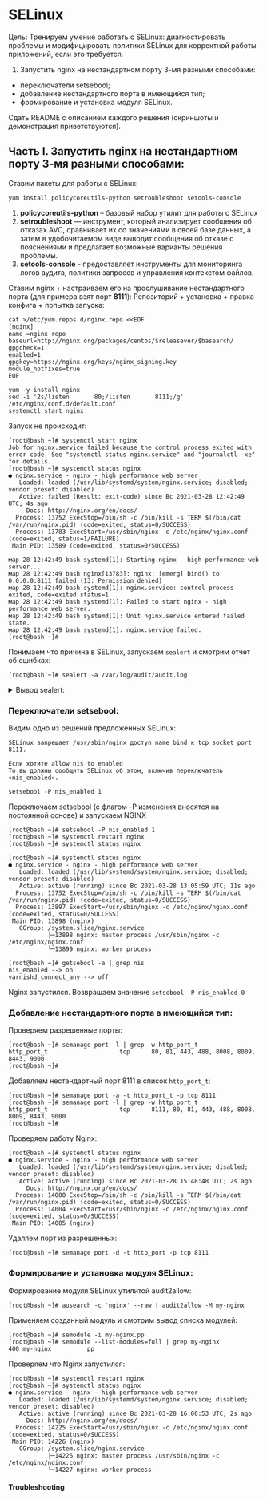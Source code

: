 # SELinux

Цель: Тренируем умение работать с SELinux: диагностировать проблемы и модифицировать политики SELinux для корректной работы приложений, если это требуется.
1. Запустить nginx на нестандартном порту 3-мя разными способами:
- переключатели setsebool;
- добавление нестандартного порта в имеющийся тип;
- формирование и установка модуля SELinux.


Сдать README с описанием каждого решения (скриншоты и демонстрация приветствуются).


## Часть I. Запустить nginx на нестандартном порту 3-мя разными способами:

Ставим пакеты для работы с SELinux: 
```
yum install policycoreutils-python setroubleshoot setools-console
```

1. **policycoreutils-python** – базовый набор утилит для работы с SELinux
2. **setroubleshoot** — инструмент, который анализирует сообщения об отказах AVC, сравнивает их со значениями в своей базе данных, а затем в удобочитаемом виде выводит сообщения об отказе с пояснениями и предлагает возможные варианты решения проблемы.
3. **setools-console** - предоставляет инструменты для мониторинга логов аудита, политики запросов и управления контекстом файлов.

Ставим nginx + настраиваем его на прослушивание нестандартного порта (для примера взят порт **8111**): 
Репозиторий + установка + правка конфига + попытка запуска:
```
cat >/etc/yum.repos.d/nginx.repo <<EOF
[nginx]
name =nginx repo
baseurl=http://nginx.org/packages/centos/$releasever/$basearch/
gpgcheck=1
enabled=1
gpgkey=https://nginx.org/keys/nginx_signing.key
module_hotfixes=true
EOF

yum -y install nginx
sed -i '2s/listen       80;/listen       8111;/g' /etc/nginx/conf.d/default.conf
systemctl start nginx
```

Запуск не происходит: 
```
[root@bash ~]# systemctl start nginx
Job for nginx.service failed because the control process exited with error code. See "systemctl status nginx.service" and "journalctl -xe" for details.
[root@bash ~]# systemctl status nginx
● nginx.service - nginx - high performance web server
   Loaded: loaded (/usr/lib/systemd/system/nginx.service; disabled; vendor preset: disabled)
   Active: failed (Result: exit-code) since Вс 2021-03-28 12:42:49 UTC; 4s ago
     Docs: http://nginx.org/en/docs/
  Process: 13752 ExecStop=/bin/sh -c /bin/kill -s TERM $(/bin/cat /var/run/nginx.pid) (code=exited, status=0/SUCCESS)
  Process: 13783 ExecStart=/usr/sbin/nginx -c /etc/nginx/nginx.conf (code=exited, status=1/FAILURE)
 Main PID: 13589 (code=exited, status=0/SUCCESS)

мар 28 12:42:49 bash systemd[1]: Starting nginx - high performance web server...
мар 28 12:42:49 bash nginx[13783]: nginx: [emerg] bind() to 0.0.0.0:8111 failed (13: Permission denied)
мар 28 12:42:49 bash systemd[1]: nginx.service: control process exited, code=exited status=1
мар 28 12:42:49 bash systemd[1]: Failed to start nginx - high performance web server.
мар 28 12:42:49 bash systemd[1]: Unit nginx.service entered failed state.
мар 28 12:42:49 bash systemd[1]: nginx.service failed.
[root@bash ~]# 
```

Понимаем что причина в SELinux, запускаем `sealert` и смотрим отчет об ошибках:  
```
[root@bash ~]# sealert -a /var/log/audit/audit.log
```

<details>
  <summary>Вывод sealert:</summary>

```
[root@bash ~]# sealert -a /var/log/audit/audit.log
100% done
found 2 alerts in /var/log/audit/audit.log
--------------------------------------------------------------------------------

SELinux запрещает /usr/sbin/nginx доступ name_bind к tcp_socket port 8000.

*****  Модуль catchall предлагает (точность 100.)  ***************************

Если вы считаете, что nginx должно быть разрешено name_bind доступ к port 8000 tcp_socket по умолчанию.
То рекомендуется создать отчет об ошибке.
Чтобы разрешить доступ, можно создать локальный модуль политики.
Сделать
allow this access for now by executing:
# ausearch -c 'nginx' --raw | audit2allow -M my-nginx
# semodule -i my-nginx.pp


Дополнительные сведения:
Исходный контекст             system_u:system_r:httpd_t:s0
Целевой контекст              system_u:object_r:soundd_port_t:s0
Целевые объекты               port 8000 [ tcp_socket ]
Источник                      nginx
Путь к источнику              /usr/sbin/nginx
Порт                          8000
Узел                          <Unknown>
Исходные пакеты RPM           nginx-1.18.0-2.el7.ngx.x86_64
Целевые пакеты RPM            
Пакет регламента              selinux-policy-3.13.1-268.el7_9.2.noarch
SELinux активен               True
Тип регламента                targeted
Режим                         Enforcing
Имя узла                      bash
Платформа                     Linux bash 3.10.0-1127.el7.x86_64 #1 SMP Tue Mar
                              31 23:36:51 UTC 2020 x86_64 x86_64
Счетчик уведомлений           4
Впервые обнаружено            2021-03-28 10:51:56 UTC
В последний раз               2021-03-28 11:47:42 UTC
Локальный ID                  72853173-5e76-4dca-a183-5a0d91fd5c07

Построчный вывод сообщений аудита
type=AVC msg=audit(1616932062.708:497): avc:  denied  { name_bind } for  pid=13500 comm="nginx" src=8000 scontext=system_u:system_r:httpd_t:s0 tcontext=system_u:object_r:soundd_port_t:s0 tclass=tcp_socket permissive=0


type=SYSCALL msg=audit(1616932062.708:497): arch=x86_64 syscall=bind success=no exit=EACCES a0=6 a1=555e5b303e28 a2=10 a3=7fff567bf630 items=0 ppid=1 pid=13500 auid=4294967295 uid=0 gid=0 euid=0 suid=0 fsuid=0 egid=0 sgid=0 fsgid=0 tty=(none) ses=4294967295 comm=nginx exe=/usr/sbin/nginx subj=system_u:system_r:httpd_t:s0 key=(null)

Hash: nginx,httpd_t,soundd_port_t,tcp_socket,name_bind

--------------------------------------------------------------------------------

SELinux запрещает /usr/sbin/nginx доступ name_bind к tcp_socket port 8111.

*****  Модуль bind_ports предлагает (точность 92.2)  *************************

Если вы хотите разрешить /usr/sbin/nginx для привязки к сетевому порту $PORT_ЧИСЛО
То you need to modify the port type.
Сделать
# semanage port -a -t PORT_TYPE -p tcp 8111
    где PORT_TYPE может принимать значения: http_cache_port_t, http_port_t, jboss_management_port_t, jboss_messaging_port_t, ntop_port_t, puppet_port_t.

*****  Модуль catchall_boolean предлагает (точность 7.83)  *******************

Если хотите allow nis to enabled
То вы должны сообщить SELinux об этом, включив переключатель «nis_enabled».

Сделать
setsebool -P nis_enabled 1

*****  Модуль catchall предлагает (точность 1.41)  ***************************

Если вы считаете, что nginx должно быть разрешено name_bind доступ к port 8111 tcp_socket по умолчанию.
То рекомендуется создать отчет об ошибке.
Чтобы разрешить доступ, можно создать локальный модуль политики.
Сделать
allow this access for now by executing:
# ausearch -c 'nginx' --raw | audit2allow -M my-nginx
# semodule -i my-nginx.pp


Дополнительные сведения:
Исходный контекст             system_u:system_r:httpd_t:s0
Целевой контекст              system_u:object_r:unreserved_port_t:s0
Целевые объекты               port 8111 [ tcp_socket ]
Источник                      nginx
Путь к источнику              /usr/sbin/nginx
Порт                          8111
Узел                          <Unknown>
Исходные пакеты RPM           nginx-1.18.0-2.el7.ngx.x86_64
Целевые пакеты RPM            
Пакет регламента              selinux-policy-3.13.1-268.el7_9.2.noarch
SELinux активен               True
Тип регламента                targeted
Режим                         Enforcing
Имя узла                      bash
Платформа                     Linux bash 3.10.0-1127.el7.x86_64 #1 SMP Tue Mar
                              31 23:36:51 UTC 2020 x86_64 x86_64
Счетчик уведомлений           3
Впервые обнаружено            2021-03-28 11:55:56 UTC
В последний раз               2021-03-28 12:42:49 UTC
Локальный ID                  02e12b2d-a42a-4386-b066-b72be02da937

Построчный вывод сообщений аудита
type=AVC msg=audit(1616935369.886:570): avc:  denied  { name_bind } for  pid=13783 comm="nginx" src=8111 scontext=system_u:system_r:httpd_t:s0 tcontext=system_u:object_r:unreserved_port_t:s0 tclass=tcp_socket permissive=0


type=SYSCALL msg=audit(1616935369.886:570): arch=x86_64 syscall=bind success=no exit=EACCES a0=6 a1=55cbd0b8be28 a2=10 a3=7fff9d8d59f0 items=0 ppid=1 pid=13783 auid=4294967295 uid=0 gid=0 euid=0 suid=0 fsuid=0 egid=0 sgid=0 fsgid=0 tty=(none) ses=4294967295 comm=nginx exe=/usr/sbin/nginx subj=system_u:system_r:httpd_t:s0 key=(null)

Hash: nginx,httpd_t,unreserved_port_t,tcp_socket,name_bind

```
</details>

### Переключатели setsebool:

Видим одно из решений предложенных SELinux: 
```
SELinux запрещает /usr/sbin/nginx доступ name_bind к tcp_socket port 8111.

Если хотите allow nis to enabled
То вы должны сообщить SELinux об этом, включив переключатель «nis_enabled».

setsebool -P nis_enabled 1
```
Переключаем setsebool (с флагом -P изменения вносятся на постоянной основе) и запускаем NGINX 
```
[root@bash ~]# setsebool -P nis_enabled 1
[root@bash ~]# systemctl restart nginx
[root@bash ~]# systemctl status nginx

[root@bash ~]# systemctl status nginx
● nginx.service - nginx - high performance web server
   Loaded: loaded (/usr/lib/systemd/system/nginx.service; disabled; vendor preset: disabled)
   Active: active (running) since Вс 2021-03-28 13:05:59 UTC; 11s ago
  Process: 13752 ExecStop=/bin/sh -c /bin/kill -s TERM $(/bin/cat /var/run/nginx.pid) (code=exited, status=0/SUCCESS)
  Process: 13897 ExecStart=/usr/sbin/nginx -c /etc/nginx/nginx.conf (code=exited, status=0/SUCCESS)
 Main PID: 13898 (nginx)
   CGroup: /system.slice/nginx.service
           ├─13898 nginx: master process /usr/sbin/nginx -c /etc/nginx/nginx.conf
           └─13899 nginx: worker process
   
[root@bash ~]# getsebool -a | grep nis             
nis_enabled --> on
varnishd_connect_any --> off
```
Nginx запустился. 
Возвращаем значение `setsebool -P nis_enabled 0`


### Добавление нестандартного порта в имеющийся тип:
Проверяем разрешенные порты: 
```
[root@bash ~]# semanage port -l | grep -w http_port_t
http_port_t                    tcp      80, 81, 443, 488, 8008, 8009, 8443, 9000
[root@bash ~]# 
```
Добавляем нестандартный порт 8111 в список `http_port_t`:
```
[root@bash ~]# semanage port -a -t http_port_t -p tcp 8111
[root@bash ~]# semanage port -l | grep -w http_port_t
http_port_t                    tcp      8111, 80, 81, 443, 488, 8008, 8009, 8443, 9000
[root@bash ~]# 
```

Проверяем работу Nginx: 
```
[root@bash ~]# systemctl status nginx
● nginx.service - nginx - high performance web server
   Loaded: loaded (/usr/lib/systemd/system/nginx.service; disabled; vendor preset: disabled)
   Active: active (running) since Вс 2021-03-28 15:48:48 UTC; 2s ago
     Docs: http://nginx.org/en/docs/
  Process: 14000 ExecStop=/bin/sh -c /bin/kill -s TERM $(/bin/cat /var/run/nginx.pid) (code=exited, status=0/SUCCESS)
  Process: 14004 ExecStart=/usr/sbin/nginx -c /etc/nginx/nginx.conf (code=exited, status=0/SUCCESS)
 Main PID: 14005 (nginx)

```
Удаляем порт из разрешенных:
```
[root@bash ~]# semanage port -d -t http_port -p tcp 8111
```

### Формирование и установка модуля SELinux:
Формирование модуля SELinux утилитой audit2allow: 
```
[root@bash ~]# ausearch -c 'nginx' --raw | audit2allow -M my-nginx
```
Применяем созданный модуль и смотрим вывод списка модулей: 

```
[root@bash ~]# semodule -i my-nginx.pp
[root@bash ~]# semodule --list-modules=full | grep my-nginx
400 my-nginx          pp
```
Проверяем что Nginx запустился: 
```
[root@bash ~]# systemctl restart nginx
[root@bash ~]# systemctl status nginx
● nginx.service - nginx - high performance web server
   Loaded: loaded (/usr/lib/systemd/system/nginx.service; disabled; vendor preset: disabled)
   Active: active (running) since Вс 2021-03-28 16:00:53 UTC; 2s ago
     Docs: http://nginx.org/en/docs/
  Process: 14225 ExecStart=/usr/sbin/nginx -c /etc/nginx/nginx.conf (code=exited, status=0/SUCCESS)
 Main PID: 14226 (nginx)
   CGroup: /system.slice/nginx.service
           ├─14226 nginx: master process /usr/sbin/nginx -c /etc/nginx/nginx.conf
           └─14227 nginx: worker process
```

#### Troubleshooting 




